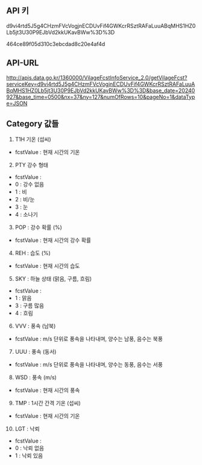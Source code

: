 ## API 키

<!-- 공공데이터포털 단기예보 API키 -->

d9vi4rtd5J5g4CHzmFVcVogjnECDUvFif4GWKcrRSztRAFaLuuABqMHS1HZ0Lb5jt3U30P9EJbVd2kkUKavBWw%3D%3D

<!-- Openweather API 키 -->

464ce89f05d310c3ebcdad8c20e4af4d

## API-URL

http://apis.data.go.kr/1360000/VilageFcstInfoService_2.0/getVilageFcst?serviceKey=d9vi4rtd5J5g4CHzmFVcVogjnECDUvFif4GWKcrRSztRAFaLuuABqMHS1HZ0Lb5jt3U30P9EJbVd2kkUKavBWw%3D%3D&base_date=20240927&base_time=0500&nx=37&ny=127&numOfRows=10&pageNo=1&dataType=JSON

## Category 값들

1. T1H 기온 (섭씨)

- fcstValue : 현재 시간의 기온

2. PTY 강수 형태

- fcstValue :
- 0 : 강수 없음
- 1 : 비
- 2 : 비/눈
- 3 : 눈
- 4 : 소나기

3. POP : 강수 확률 (%)

- fcstValue : 현재 시간의 강수 확률

4. REH : 습도 (%)

- fcstValue : 현재 시간의 습도

5. SKY : 하늘 상태 (맑음, 구름, 흐림)

- fcstValue :
- 1 : 맑음
- 3 : 구름 많음
- 4 : 흐림

6. VVV : 풍속 (남북)

- fcstValue : m/s 단위로 풍속을 나타내며, 양수는 남풍, 음수는 북풍

7. UUU : 풍속 (동서)

- fcstValue : m/s 단위로 풍속을 나타내며, 양수는 동풍, 음수는 서풍

8. WSD : 풍속 (m/s)

- fcstValue : 현재 시간의 풍속

9. TMP : 1시간 간격 기온 (섭씨)

- fcstValue : 현재 시간의 기온

10. LGT : 낙뢰

- fcstValue :
- 0 : 낙뢰 없음
- 1 : 낙뢰 있음
